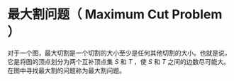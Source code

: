 # 最大割问题（ Maximum Cut Problem ）
对于一个图，最大切割是一个切割的大小至少是任何其他切割的大小。也就是说，它是将图的顶点划分为两个互补顶点集 $S$ 和 $T$ ，使 $S$ 和 $T$ 之间的边数尽可能大。在图中寻找最大割的问题称为最大割问题。   

